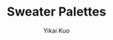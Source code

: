 ---
layout: exhibit
title: "Sweater Palettes"
author: Yikai Kuo
post_description: 'Sweater Palettes is a visual index of 2,000 outerwear pieces, searchable by color palette. Search results are displayed in a 3D view, creating a gallery one can "walk" through with the scroll wheel.'
demo: /assets/exhibit_previews/sweaterpalettes/sweaterpalettes_preview.mp4
demo_poster: /assets/exhibit_previews/sweaterpalettes/sweaterpalettes_preview_poster.png
link: https://yikaikuo.com/sweater-palettes/
permalink: /exhibits#sweater-palettes
---